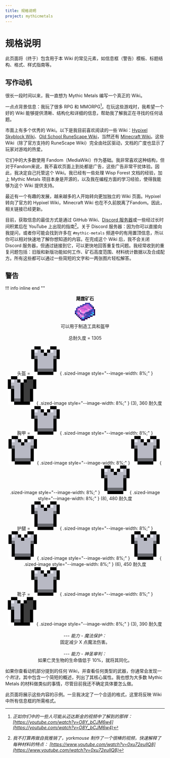 ```yaml
---
title: 规格说明
project: mythicmetals
---
```


# 规格说明

此页面将（终于）包含用于本 Wiki 的常见元素，如信息框（警告）模板、标题结构、格式、样式指南等。

## 写作动机

很长一段时间以来，我一直想为 Mythic Metals 编写一个真正的 Wiki。

一点点背景信息：我玩了很多 RPG 和 MMORPG[^1]。在玩这些游戏时，我希望一个好的 Wiki 能够提供清晰、结构化和详细的信息，帮助我了解我正在寻找的任何话题。

市面上有多个优秀的 Wiki。以下是我目前喜欢阅读的一些 Wiki：[Hypixel Skyblock Wiki](https://wiki.hypixel.net)、[Old School RuneScape Wiki](https://os.rs.wiki)，当然还有 [Minecraft Wiki](https://minecraft.wiki)。这些 Wiki（除了官方支持的 RuneScape Wiki）完全由社区驱动，文档的广度也显示了玩家对游戏的热爱。

它们中的大多数使用 Fandom（MediaWiki）作为基础。我非常喜欢这种结构，但对于Fandom来说，我不喜欢页面上到处都是广告，这些广告非常干扰体验。因此，我决定自己托管这个 Wiki。我已经有一些处理 Wisp Forest 文档的经验，加上 Mythic Metals 项目本身是开源的，以及我在编程方面的学习经验，使得我能够为这个 Wiki 提供支持。

最近有一个有趣的发展，越来越多的人开始转向更加独立的 Wiki 页面。Hypixel 转向了官方的 Hypixel Wiki，Minecraft Wiki 也在不久前脱离了Fandom。因此，相关链接已经更新。

目前，获取信息的最佳方式是通过 GitHub Wiki、[Discord 服务器](https://discord.com/invite/69cKvQWScC)或一些经过长时间积累后在 YouTube 上出现的指南[^2]。关于 Discord 服务器：因为你可以直接向我提问，或者你可能会找到许多在 `#mythic-metals` 频道中的有用置顶信息，所以你可以相对快速地了解你想知道的内容。在完成这个 Wiki 后，我不会关闭 Discord 服务器，但通过链接到它，可以更快地回答重复性问题。我经常收到的重复问题包括：旧版和新版功能如何工作、矿石高度范围、材料统计数据以及合成配方。所有这些都可以通过一些简短的文字和一两张图片轻松解答。

## 警告

!!! info inline end ""
    <center>**飓霆矿石**<br>
    ![Image of a Stormyx Ingot, a mainly pink ingot with a blue accent/border](../assets/favicon.png)<br>
    可以用于制造工具和盔甲<br><br>
    总耐久度 = 1305<br><br>
    头盔 =
    ![armor](../assets/icon/full_armor_icon.png){ .sized-image style="--image-width: 8%;" }
    ![armor](../assets/icon/half_armor_icon.png){ .sized-image style="--image-width: 8%;" }
    (3), 360 耐久度<br>
    胸甲 =
    ![armor](../assets/icon/full_armor_icon.png){ .sized-image style="--image-width: 8%;" }
    ![armor](../assets/icon/full_armor_icon.png){ .sized-image style="--image-width: 8%;" }
    ![armor](../assets/icon/full_armor_icon.png){ .sized-image style="--image-width: 8%;" }
    ![armor](../assets/icon/full_armor_icon.png){ .sized-image style="--image-width: 8%;" }
    (8), 480 耐久度<br>
    护腿 =
    ![armor](../assets/icon/full_armor_icon.png){ .sized-image style="--image-width: 8%;" }
    ![armor](../assets/icon/full_armor_icon.png){ .sized-image style="--image-width: 8%;" }
    ![armor](../assets/icon/full_armor_icon.png){ .sized-image style="--image-width: 8%;" }
    (6), 450 耐久度<br>
    靴子 =
    ![armor](../assets/icon/full_armor_icon.png){ .sized-image style="--image-width: 8%;" }
    ![armor](../assets/icon/half_armor_icon.png){ .sized-image style="--image-width: 8%;" }
    (3), 390 耐久度<br><br>
    ---
    *能力 - 魔法保护：* <br>
    固定减少 X 点魔法伤害。<br>
    <br>
    ---
    *能力 - 神圣审判：* <br>
    如果亡灵生物的生命值低于 10%，就将其同化。<br>
    </center>

如果你查看动机部分提到的任何 Wiki，并查看任何类型的武器，你通常会发现一个*附注*，其中包含一个简短的概述，列出了其核心属性。我也想为大多数 Mythic Metals 的材料做类似的事情，尽管目前我还不确定具体要怎么做。

此页面将展示这些内容的示例。一旦我决定了一个合适的格式，这里将反映 Wiki 中所有信息框的所需格式。

[^1]: *正如你们中的一些人可能从迈达斯金的视频中了解到的那样： [https://youtube.com/watch?v=O8Y_bCJM6w4](https://youtube.com/watch?v=O8Y_bCJM6w4)*
[^2]: *我不打算再做自我推销了，yorkmouse 制作了一个很棒的视频，快速解释了每种材料的特点： [https://www.youtube.com/watch?v=0xu72euIlQ8](https://www.youtube.com/watch?v=0xu72euIlQ8)*
